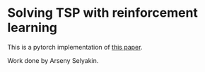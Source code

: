 # Solving TSP with reinforcement learning
This is a pytorch implementation of [this paper](https://arxiv.org/pdf/1912.05784v1.pdf).

Work done by Arseny Selyakin.
